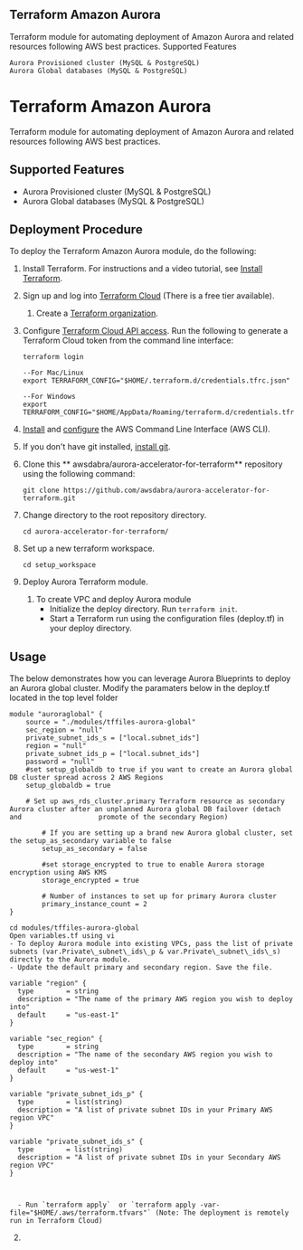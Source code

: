## Terraform Amazon Aurora

Terraform module for automating deployment of Amazon Aurora and related resources following AWS best practices.
Supported Features

    Aurora Provisioned cluster (MySQL & PostgreSQL)
    Aurora Global databases (MySQL & PostgreSQL)

# Terraform Amazon Aurora
Terraform module for automating deployment of Amazon Aurora and related resources following AWS best practices.

## Supported Features
- Aurora Provisioned cluster (MySQL & PostgreSQL)
- Aurora Global databases (MySQL & PostgreSQL)

## Deployment Procedure

To deploy the Terraform Amazon Aurora module, do the following:

1. Install Terraform. For instructions and a video tutorial, see [Install Terraform](https://learn.hashicorp.com/tutorials/terraform/install-cli).

2. Sign up and log into [Terraform Cloud](https://www.terraform.io/cloud) (There is a free tier available).
   1.  Create a [Terraform organization](https://www.terraform.io/docs/cloud/users-teams-organizations/organizations.html#creating-organizations).

3. Configure [Terraform Cloud API access](https://learn.hashicorp.com/tutorials/terraform/cloud-login). Run the following to generate a Terraform Cloud token from the command line interface:
   ```
   terraform login

   --For Mac/Linux
   export TERRAFORM_CONFIG="$HOME/.terraform.d/credentials.tfrc.json"

   --For Windows
   export TERRAFORM_CONFIG="$HOME/AppData/Roaming/terraform.d/credentials.tfrc.json"
   ```

4. [Install](https://docs.aws.amazon.com/cli/latest/userguide/install-cliv2.html) and [configure](https://docs.aws.amazon.com/cli/latest/userguide/cli-configure-quickstart.html) the AWS Command Line Interface (AWS CLI).

5. If you don't have git installed, [install git](https://git-scm.com/book/en/v2/Getting-Started-Installing-Git).

6. Clone this ** awsdabra/aurora-accelerator-for-terraform** repository using the following command:

   `git clone https://github.com/awsdabra/aurora-accelerator-for-terraform.git`

7. Change directory to the root repository directory.

   `cd aurora-accelerator-for-terraform/`

8. Set up a new terraform workspace.
   
   ```
   cd setup_workspace
   ```

9. Deploy Aurora Terraform module.
   1. To create VPC and deploy Aurora module
      - Initialize the deploy directory. Run `terraform init`.
      - Start a Terraform run using the configuration files (deploy.tf) in your deploy directory. 

## Usage

The below demonstrates how you can leverage Aurora Blueprints to deploy an Aurora global cluster. Modify the paramaters below in the deploy.tf located in the top level folder 

```hcl
module "auroraglobal" {
	source = "./modules/tffiles-aurora-global" 
	sec_region = "null"
	private_subnet_ids_s = ["local.subnet_ids"]
	region = "null"
	private_subnet_ids_p = ["local.subnet_ids"]
	password = "null"
	#set setup_globaldb to true if you want to create an Aurora global DB cluster spread across 2 AWS Regions
	setup_globaldb = true

	# Set up aws_rds_cluster.primary Terraform resource as secondary Aurora cluster after an unplanned Aurora global DB failover (detach and                   promote of the secondary Region)

        # If you are setting up a brand new Aurora global cluster, set the setup_as_secondary variable to false
        setup_as_secondary = false

        #set storage_encrypted to true to enable Aurora storage encryption using AWS KMS
        storage_encrypted = true

        # Number of instances to set up for primary Aurora cluster
        primary_instance_count = 2
}
```

```hcl
cd modules/tffiles-aurora-global
Open variables.tf using vi 
- To deploy Aurora module into existing VPCs, pass the list of private subnets (var.Private\_subnet\_ids\_p & var.Private\_subnet\_ids\_s) directly to the Aurora module.
- Update the default primary and secondary region. Save the file.  

variable "region" {
  type        = string
  description = "The name of the primary AWS region you wish to deploy into"
  default     = "us-east-1"
}

variable "sec_region" {
  type        = string
  description = "The name of the secondary AWS region you wish to deploy into"
  default     = "us-west-1" 
}

variable "private_subnet_ids_p" {
  type        = list(string)
  description = "A list of private subnet IDs in your Primary AWS region VPC"
}

variable "private_subnet_ids_s" {
  type        = list(string)
  description = "A list of private subnet IDs in your Secondary AWS region VPC"
}



```
      
      
      - Run `terraform apply`  or `terraform apply -var-file="$HOME/.aws/terraform.tfvars"` (Note: The deployment is remotely run in Terraform Cloud)
   2. 




